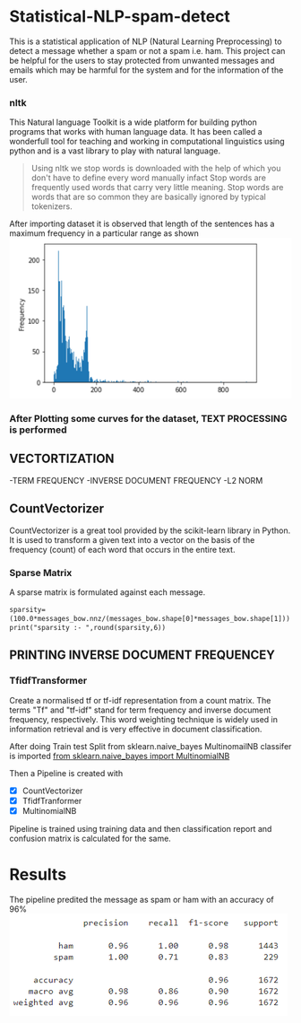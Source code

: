 # Statistical-NLP-spam-detect
This is a statistical application of NLP (Natural Learning Preprocessing) to detect a message whether a spam or not a spam i.e. ham. This project can be helpful for the users to stay protected from unwanted messages and emails which may be harmful for the system and for the information of the user.

### nltk
This Natural language Toolkit is a wide platform for building python programs that works with human language data. It has been called a wonderfull tool for teaching and working in computational linguistics using python and is a vast library to play with natural language.

> Using nltk we stop words is downloaded with the help of which you don't have to define every word manually infact Stop words are frequently used words that carry very little meaning. Stop words are words that are so common they are basically ignored by typical tokenizers.

After importing dataset it is observed that length of the sentences has a maximum frequency in a particular range as shown 
![Image](https://github.com/thechirag2002/Statistical-NLP-spam-detect/blob/cb372f825337f23b151206a8c85d037202f4ab02/words-length.png)

### After Plotting some curves for the dataset, TEXT PROCESSING is performed

## VECTORTIZATION

-TERM FREQUENCY
-INVERSE DOCUMENT FREQUENCY
-L2 NORM

## CountVectorizer

CountVectorizer is a great tool provided by the scikit-learn library in Python. It is used to transform a given text into a vector on the basis of the frequency (count) of each word that occurs in the entire text.

### Sparse Matrix
A sparse matrix is formulated against each message.

```
sparsity=(100.0*messages_bow.nnz/(messages_bow.shape[0]*messages_bow.shape[1]))
print("sparsity :- ",round(sparsity,6))

```

## PRINTING INVERSE DOCUMENT FREQUENCEY

### TfidfTransformer
Create a normalised tf or tf-idf representation from a count matrix. The terms "Tf" and "tf-idf" stand for term frequency and inverse document frequency, respectively. This word weighting technique is widely used in information retrieval and is very effective in document classification.

After doing Train test Split from sklearn.naive_bayes MultinomailNB classifer is imported
[from sklearn.naive_bayes import MultinomialNB](https://scikit-learn.org/stable/modules/generated/sklearn.naive_bayes.MultinomialNB.html)

Then a Pipeline is created with
- [x] CountVectorizer
- [x] TfidfTranformer
- [x] MultinomialNB

Pipeline is trained using training data and then classification report and confusion matrix is calculated for the same.

# Results 
The pipeline predited the message as spam or ham with an accuracy of 96%
![Results](https://github.com/thechirag2002/Statistical-NLP-spam-detect/blob/a44a3a054f1549955751d74e6f9f5e079cc96e0c/result.png)
